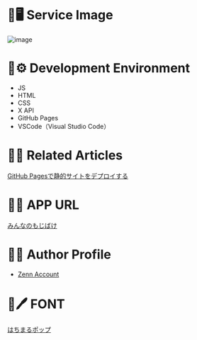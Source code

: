# 👻🖥 Service Image
![image](https://github.com/user-attachments/assets/aaa80b21-ce02-4d88-9fe1-501e299063f2)

# 👻⚙️ Development Environment
- JS
- HTML
- CSS
- X API
- GitHub Pages
- VSCode（Visual Studio Code）


# 👻📗 Related Articles
 [GitHub Pagesで静的サイトをデプロイする](https://zenn.dev/comsize_press/articles/42f8f9f978a6ef)


# 👻🌐 APP URL
 [みんなのもじばけ](https://minna-no-mojibake.com/)
 

# 👻👷 Author Profile
- [Zenn Account](https://zenn.dev/)

# 👻🖊 FONT
[はちまるポップ](https://sankoufont.com/japanese-font/hachimarupop/)
